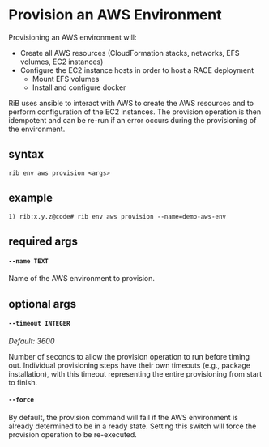 # Provision an AWS Environment

Provisioning an AWS environment will:
- Create all AWS resources (CloudFormation stacks, networks, EFS volumes, EC2
  instances)
- Configure the EC2 instance hosts in order to host a RACE deployment
    - Mount EFS volumes
    - Install and configure docker

RiB uses ansible to interact with AWS to create the AWS resources and to
perform configuration of the EC2 instances. The provision operation is then
idempotent and can be re-run if an error occurs during the provisioning of the
environment.

## syntax

```
rib env aws provision <args>
```

## example

```
1) rib:x.y.z@code# rib env aws provision --name=demo-aws-env
```

## required args

#### `--name TEXT`

Name of the AWS environment to provision.

## optional args

#### `--timeout INTEGER`

*Default: 3600*

Number of seconds to allow the provision operation to run before timing out.
Individual provisioning steps have their own timeouts (e.g., package
installation), with this timeout representing the entire provisioning from
start to finish.

#### `--force`

By default, the provision command will fail if the AWS environment is already
determined to be in a ready state. Setting this switch will force the
provision operation to be re-executed.

